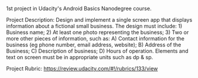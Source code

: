 1st project in Udacity's Android Basics Nanodegree course.

Project Description: Design and implement a single screen app that displays information about a fictional small business. The design must include: 1) Business name; 2) At least one photo representing the business; 3) Two or more other pieces of information, such as: A) Contact information for the business (eg phone number, email address, website); B) Address of the Business; C) Description of business; D) Hours of operation. Elements and text on screen must be in appropriate units such as dp & sp.

Project Rubric: https://review.udacity.com/#!/rubrics/133/view
